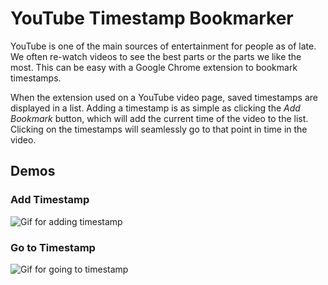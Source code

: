 # YouTube Timestamp Bookmarker

YouTube is one of the main sources of entertainment for people as of late. We often re-watch videos to see the best parts or the parts we like the most. This can be easy with a Google Chrome extension to bookmark timestamps.

When the extension used on a YouTube video page, saved timestamps are displayed in a list. Adding a timestamp is as simple as clicking the *Add Bookmark* button, which will add the current time of the video to the list. Clicking on the timestamps will seamlessly go to that point in time in the video.

## Demos

### Add Timestamp
![Gif for adding timestamp](https://i.ibb.co/GvpHBFR/Add-Timestamp.gif)

### Go to Timestamp
![Gif for going to timestamp](https://i.ibb.co/3rbz9L2/Clicking-Timestamp.gif)
